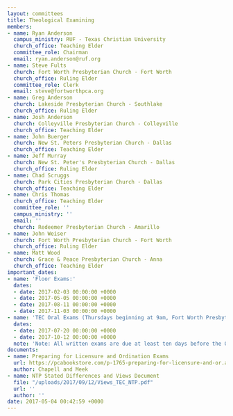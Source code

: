 ```yaml
---
layout: committees
title: Theological Examining
members:
- name: Ryan Anderson
  campus_ministry: RUF - Texas Christian University
  church_office: Teaching Elder
  committee_role: Chairman
  email: ryan.anderson@ruf.org
- name: Steve Fults
  church: Fort Worth Presbyterian Church - Fort Worth
  church_office: Ruling Elder
  committee_role: Clerk
  email: steve@fortworthpca.org
- name: Greg Anderson
  church: Lakeside Presbyterian Church - Southlake
  church_office: Ruling Elder
- name: Josh Anderson
  church: Colleyville Presbyterian Church - Colleyville
  church_office: Teaching Elder
- name: John Buerger
  church: New St. Peters Presbyterian Church - Dallas
  church_office: Teaching Elder
- name: Jeff Murray
  church: New St. Peter's Presbyterian Church - Dallas
  church_office: Ruling Elder
- name: Chad Scruggs
  church: Park Cities Presbyterian Church - Dallas
  church_office: Teaching Elder
- name: Chris Thomas
  church_office: Teaching Elder
  committee_role: ''
  campus_ministry: ''
  email: ''
  church: Redeemer Presbyterian Church - Amarillo
- name: John Weiser
  church: Fort Worth Presbyterian Church - Fort Worth
  church_office: Ruling Elder
- name: Matt Wood
  church: Grace & Peace Presbyterian Church - Anna
  church_office: Teaching Elder
important_dates:
- name: 'Floor Exams:'
  dates:
  - date: 2017-02-03 00:00:00 +0000
  - date: 2017-05-05 00:00:00 +0000
  - date: 2017-08-11 00:00:00 +0000
  - date: 2017-11-03 00:00:00 +0000
- name: 'TEC Oral Exams (Thursdays beginning at 9am, Fort Worth Presbyterian Church):'
  dates:
  - date: 2017-07-20 00:00:00 +0000
  - date: 2017-10-12 00:00:00 +0000
  note: 'Note: All written exams are due at least ten days before the Oral exam dates.'
documents:
- name: Preparing for Licensure and Ordination Exams
  url: https://pcabookstore.com/p-1765-preparing-for-licensure-and-or.aspx
  author: Chapell and Meek
- name: NTP Stated Differences and Views Document
  file: "/uploads/2017/09/12/Views_TEC_NTP.pdf"
  url: ''
  author: ''
date: 2017-05-04 00:42:59 +0000
---
```

